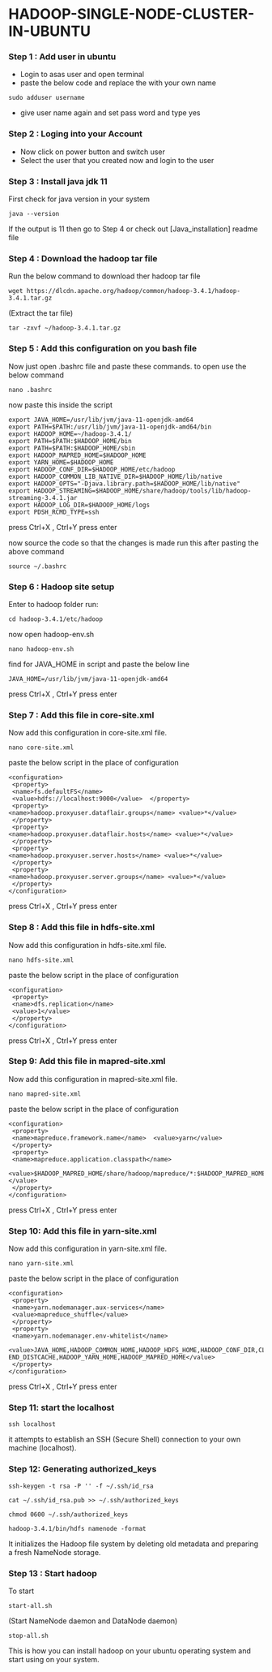 # HADOOP-SINGLE-NODE-CLUSTER-IN-UBUNTU

### Step 1 : Add user in ubuntu 
- Login to asas user and open terminal
- paste the below code and replace the <username> with your own name
~~~shell
sudo adduser username
~~~
- give user name again and set pass word and type yes

### Step 2 : Loging into your Account
- Now click on power button and switch user
- Select the user that you created now and login to the user

### Step 3 : Install java jdk 11
First check for java version in your system 
~~~shell
java --version
~~~
If the output is 11 then go to Step 4
or check out [Java_installation] readme file 

### Step 4 : Download the hadoop tar file 
Run the below command to download ther hadoop tar file 
~~~shell
wget https://dlcdn.apache.org/hadoop/common/hadoop-3.4.1/hadoop-3.4.1.tar.gz
~~~
(Extract the tar file)
~~~shell
tar -zxvf ~/hadoop-3.4.1.tar.gz 
~~~

### Step 5 : Add this configuration on you bash file

Now just open .bashrc file and paste these commands.
to open use the below command 
~~~shell
nano .bashrc
~~~
now paste this inside the script 
~~~shell
export JAVA_HOME=/usr/lib/jvm/java-11-openjdk-amd64 
export PATH=$PATH:/usr/lib/jvm/java-11-openjdk-amd64/bin 
export HADOOP_HOME=~/hadoop-3.4.1/ 
export PATH=$PATH:$HADOOP_HOME/bin 
export PATH=$PATH:$HADOOP_HOME/sbin 
export HADOOP_MAPRED_HOME=$HADOOP_HOME 
export YARN_HOME=$HADOOP_HOME 
export HADOOP_CONF_DIR=$HADOOP_HOME/etc/hadoop 
export HADOOP_COMMON_LIB_NATIVE_DIR=$HADOOP_HOME/lib/native 
export HADOOP_OPTS="-Djava.library.path=$HADOOP_HOME/lib/native" 
export HADOOP_STREAMING=$HADOOP_HOME/share/hadoop/tools/lib/hadoop-streaming-3.4.1.jar
export HADOOP_LOG_DIR=$HADOOP_HOME/logs 
export PDSH_RCMD_TYPE=ssh
~~~
press Ctrl+X , Ctrl+Y press enter

now source the code so that the changes is made
run this after pasting the above command
~~~shell
source ~/.bashrc
~~~
### Step 6 : Hadoop site setup

Enter to hadoop folder 
run:
~~~shell
cd hadoop-3.4.1/etc/hadoop
~~~
now open hadoop-env.sh
~~~shell
nano hadoop-env.sh
~~~
find for JAVA_HOME in script and paste the below line 
~~~shell
JAVA_HOME=/usr/lib/jvm/java-11-openjdk-amd64 
~~~
press Ctrl+X , Ctrl+Y press enter

### Step 7 : Add this file in core-site.xml

Now add this configuration in core-site.xml file.
~~~shell
nano core-site.xml
~~~
paste the below script in the place of configuration
~~~shell
<configuration> 
 <property> 
 <name>fs.defaultFS</name> 
 <value>hdfs://localhost:9000</value>  </property> 
 <property> 
<name>hadoop.proxyuser.dataflair.groups</name> <value>*</value> 
 </property> 
 <property> 
<name>hadoop.proxyuser.dataflair.hosts</name> <value>*</value> 
 </property> 
 <property> 
<name>hadoop.proxyuser.server.hosts</name> <value>*</value> 
 </property> 
 <property> 
<name>hadoop.proxyuser.server.groups</name> <value>*</value> 
 </property> 
</configuration>
~~~
press Ctrl+X , Ctrl+Y press enter

### Step 8 : Add this file in hdfs-site.xml
Now add this configuration in hdfs-site.xml file.
~~~shell
nano hdfs-site.xml
~~~
paste the below script in the place of configuration
~~~ shell
<configuration> 
 <property> 
 <name>dfs.replication</name> 
 <value>1</value> 
 </property> 
</configuration>
~~~
press Ctrl+X , Ctrl+Y press enter

### Step 9: Add this file in mapred-site.xml
Now add this configuration in mapred-site.xml file.
~~~shell
nano mapred-site.xml
~~~
paste the below script in the place of configuration
~~~shell
<configuration> 
 <property> 
 <name>mapreduce.framework.name</name>  <value>yarn</value> 
 </property> 
 <property>
 <name>mapreduce.application.classpath</name> 
  
<value>$HADOOP_MAPRED_HOME/share/hadoop/mapreduce/*:$HADOOP_MAPRED_HOME/share/hadoop/mapreduce/lib/*</value> 
 </property> 
</configuration>
~~~
press Ctrl+X , Ctrl+Y press enter

### Step 10: Add this file in yarn-site.xml
Now add this configuration in yarn-site.xml file.
~~~shell
nano yarn-site.xml
~~~
paste the below script in the place of configuration
~~~shell
<configuration> 
 <property> 
 <name>yarn.nodemanager.aux-services</name> 
 <value>mapreduce_shuffle</value> 
 </property> 
 <property> 
 <name>yarn.nodemanager.env-whitelist</name> 
  
<value>JAVA_HOME,HADOOP_COMMON_HOME,HADOOP_HDFS_HOME,HADOOP_CONF_DIR,CLASSPATH_PREP END_DISTCACHE,HADOOP_YARN_HOME,HADOOP_MAPRED_HOME</value> 
 </property> 
</configuration>
~~~
press Ctrl+X , Ctrl+Y press enter

### Step 11: start the localhost
~~~shell
ssh localhost
~~~
it attempts to establish an SSH (Secure Shell) connection to your own machine (localhost).

### Step 12: Generating authorized_keys 
~~~shell
ssh-keygen -t rsa -P '' -f ~/.ssh/id_rsa 
~~~
~~~shell
cat ~/.ssh/id_rsa.pub >> ~/.ssh/authorized_keys 
~~~
~~~shell
chmod 0600 ~/.ssh/authorized_keys 
~~~
~~~shell
hadoop-3.4.1/bin/hdfs namenode -format
~~~
It initializes the Hadoop file system by deleting old metadata and preparing a fresh NameNode storage.

### Step 13 : Start hadoop
To start

~~~shell
start-all.sh
~~~
(Start NameNode daemon and DataNode daemon) 


~~~shell
stop-all.sh
~~~
This is how you can install hadoop on your ubuntu operating system and start using on your system.


